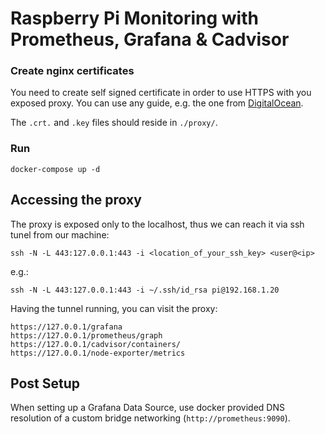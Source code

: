 
# Raspberry Pi Monitoring with Prometheus, Grafana & Cadvisor

### Create nginx certificates

You need to create self signed certificate in order to use HTTPS with you exposed proxy. You can use any guide, e.g. the one from [DigitalOcean](https://www.digitalocean.com/community/tutorials/how-to-create-a-self-signed-ssl-certificate-for-nginx-in-ubuntu-16-04).

The `.crt.` and `.key` files should reside in `./proxy/`.

### Run

`docker-compose up -d`

## Accessing the proxy

The proxy is exposed only to the localhost, thus we can reach it via ssh tunel from our machine:

```
ssh -N -L 443:127.0.0.1:443 -i <location_of_your_ssh_key> <user@<ip>
```

e.g.:
```
ssh -N -L 443:127.0.0.1:443 -i ~/.ssh/id_rsa pi@192.168.1.20
```

Having the tunnel running, you can visit the proxy:

```
https://127.0.0.1/grafana
https://127.0.0.1/prometheus/graph
https://127.0.0.1/cadvisor/containers/
https://127.0.0.1/node-exporter/metrics
```

## Post Setup

When setting up a Grafana Data Source, use docker provided DNS resolution of a custom bridge networking (`http://prometheus:9090`).
